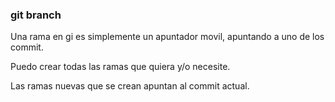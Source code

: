 ### git branch

Una rama en gi es simplemente un apuntador movil, apuntando a uno de los commit.

Puedo crear todas las ramas que quiera y/o necesite.

Las ramas nuevas que se crean apuntan al commit actual. 